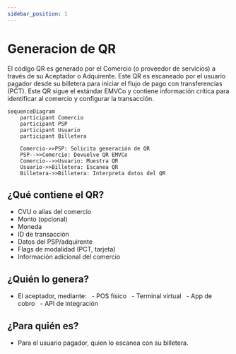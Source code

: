 ```yaml
---
sidebar_position: 1
---
```

# Generacion de QR


El código QR es generado por el Comercio (o proveedor de servicios) a través de su Aceptador o Adquirente. Este QR es escaneado por el usuario pagador desde su billetera para iniciar el flujo de pago con transferencias (PCT). Este QR sigue el estándar EMVCo y contiene información crítica para identificar al comercio y configurar la transacción.

```mermaid
sequenceDiagram
    participant Comercio
    participant PSP
    participant Usuario
    participant Billetera

    Comercio->>PSP: Solicita generación de QR
    PSP-->>Comercio: Devuelve QR EMVCo
    Comercio-->>Usuario: Muestra QR
    Usuario->>Billetera: Escanea QR
    Billetera->>Billetera: Interpreta datos del QR 
```

## ¿Qué contiene el QR?

- CVU o alias del comercio
- Monto (opcional)
- Moneda
- ID de transacción
- Datos del PSP/adquirente
- Flags de modalidad (PCT, tarjeta)
- Información adicional del comercio

## ¿Quién lo genera?

- El aceptador, mediante:
  - POS físico
  - Terminal virtual
  - App de cobro
  - API de integración

## ¿Para quién es?

- Para el usuario pagador, quien lo escanea con su billetera.


